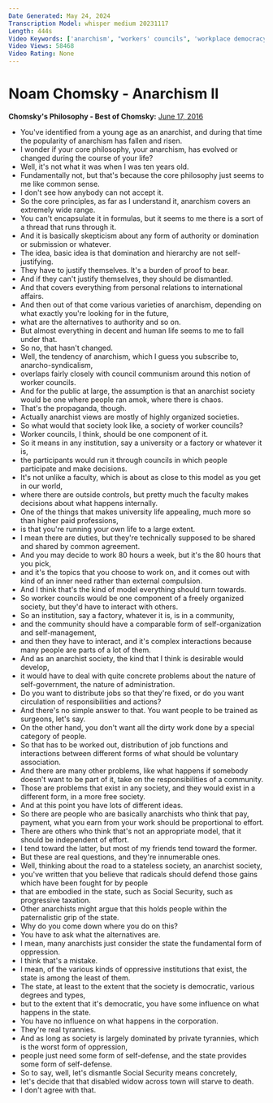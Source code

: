 ```yaml
---
Date Generated: May 24, 2024
Transcription Model: whisper medium 20231117
Length: 444s
Video Keywords: ['anarchism', "workers' councils", 'workplace democracy', 'noam chomsky', 'libertarian socialism', 'hierarchy', 'anarcho-syndicalism', 'syndicalism', 'state', 'capitalism']
Video Views: 58468
Video Rating: None
---
```


# Noam Chomsky - Anarchism II
**Chomsky's Philosophy - Best of Chomsky:** [June 17, 2016](https://www.youtube.com/watch?v=PvADXR-JEgM)
*  You've identified from a young age as an anarchist, and during that time the popularity of anarchism has fallen and risen.
*  I wonder if your core philosophy, your anarchism, has evolved or changed during the course of your life?
*  Well, it's not what it was when I was ten years old.
*  Fundamentally not, but that's because the core philosophy just seems to me like common sense.
*  I don't see how anybody can not accept it.
*  So the core principles, as far as I understand it, anarchism covers an extremely wide range.
*  You can't encapsulate it in formulas, but it seems to me there is a sort of a thread that runs through it.
*  And it is basically skepticism about any form of authority or domination or submission or whatever.
*  The idea, basic idea is that domination and hierarchy are not self-justifying.
*  They have to justify themselves. It's a burden of proof to bear.
*  And if they can't justify themselves, they should be dismantled.
*  And that covers everything from personal relations to international affairs.
*  And then out of that come various varieties of anarchism, depending on what exactly you're looking for in the future,
*  what are the alternatives to authority and so on.
*  But almost everything in decent and human life seems to me to fall under that.
*  So no, that hasn't changed.
*  Well, the tendency of anarchism, which I guess you subscribe to, anarcho-syndicalism,
*  overlaps fairly closely with council communism around this notion of worker councils.
*  And for the public at large, the assumption is that an anarchist society would be one where people ran amok, where there is chaos.
*  That's the propaganda, though.
*  Actually anarchist views are mostly of highly organized societies.
*  So what would that society look like, a society of worker councils?
*  Worker councils, I think, should be one component of it.
*  So it means in any institution, say a university or a factory or whatever it is,
*  the participants would run it through councils in which people participate and make decisions.
*  It's not unlike a faculty, which is about as close to this model as you get in our world,
*  where there are outside controls, but pretty much the faculty makes decisions about what happens internally.
*  One of the things that makes university life appealing, much more so than higher paid professions,
*  is that you're running your own life to a large extent.
*  I mean there are duties, but they're technically supposed to be shared and shared by common agreement.
*  And you may decide to work 80 hours a week, but it's the 80 hours that you pick,
*  and it's the topics that you choose to work on, and it comes out with kind of an inner need rather than external compulsion.
*  And I think that's the kind of model everything should turn towards.
*  So worker councils would be one component of a freely organized society, but they'd have to interact with others.
*  So an institution, say a factory, whatever it is, is in a community,
*  and the community should have a comparable form of self-organization and self-management,
*  and then they have to interact, and it's complex interactions because many people are parts of a lot of them.
*  And as an anarchist society, the kind that I think is desirable would develop,
*  it would have to deal with quite concrete problems about the nature of self-government, the nature of administration.
*  Do you want to distribute jobs so that they're fixed, or do you want circulation of responsibilities and actions?
*  And there's no simple answer to that. You want people to be trained as surgeons, let's say.
*  On the other hand, you don't want all the dirty work done by a special category of people.
*  So that has to be worked out, distribution of job functions and interactions between different forms of what should be voluntary association.
*  And there are many other problems, like what happens if somebody doesn't want to be part of it, take on the responsibilities of a community.
*  Those are problems that exist in any society, and they would exist in a different form, in a more free society.
*  And at this point you have lots of different ideas.
*  So there are people who are basically anarchists who think that pay, payment, what you earn from your work should be proportional to effort.
*  There are others who think that's not an appropriate model, that it should be independent of effort.
*  I tend toward the latter, but most of my friends tend toward the former.
*  But these are real questions, and they're innumerable ones.
*  Well, thinking about the road to a stateless society, an anarchist society,
*  you've written that you believe that radicals should defend those gains which have been fought for by people
*  that are embodied in the state, such as Social Security, such as progressive taxation.
*  Other anarchists might argue that this holds people within the paternalistic grip of the state.
*  Why do you come down where you do on this?
*  You have to ask what the alternatives are.
*  I mean, many anarchists just consider the state the fundamental form of oppression.
*  I think that's a mistake.
*  I mean, of the various kinds of oppressive institutions that exist, the state is among the least of them.
*  The state, at least to the extent that the society is democratic, various degrees and types,
*  but to the extent that it's democratic, you have some influence on what happens in the state.
*  You have no influence on what happens in the corporation.
*  They're real tyrannies.
*  And as long as society is largely dominated by private tyrannies, which is the worst form of oppression,
*  people just need some form of self-defense, and the state provides some form of self-defense.
*  So to say, well, let's dismantle Social Security means concretely,
*  let's decide that that disabled widow across town will starve to death.
*  I don't agree with that.
